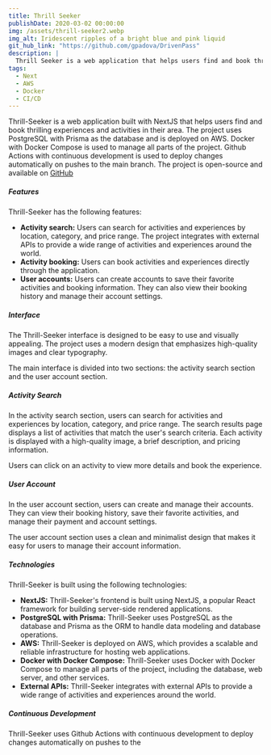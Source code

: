 ```yaml
---
title: Thrill Seeker
publishDate: 2020-03-02 00:00:00
img: /assets/thrill-seeker2.webp
img_alt: Iridescent ripples of a bright blue and pink liquid
git_hub_link: "https://github.com/gpadova/DrivenPass"
description: |
  Thrill Seeker is a web application that helps users find and book thrilling experiences and activities in their area. The platform integrates with external APIs to provide a wide range of activities and experiences around the world, and also allows users to create accounts to save their favorite activities and booking information. With a modern design and easy-to-use interface, Thrill Seeker makes it easy for users to find and book exciting experiences.
tags:
  - Next
  - AWS
  - Docker
  - CI/CD
---
```


<p>Thrill-Seeker is a web application built with NextJS that helps users find and book thrilling experiences and activities in their area. The project uses PostgreSQL with Prisma as the database and is deployed on AWS. Docker with Docker Compose is used to manage all parts of the project. Github Actions with continuous development is used to deploy changes automatically on pushes to the main branch. The project is open-source and available on <a href="https://github.com/gpadova/DrivenPass" target="blank">GitHub</a></p>
<h5>Features</h5>
<p>Thrill-Seeker has the following features:</p>
<ul>
  <li><strong>Activity search:</strong> Users can search for activities and experiences by location, category, and price range. The project integrates with external APIs to provide a wide range of activities and experiences around the world.</li>
  <li><strong>Activity booking:</strong> Users can book activities and experiences directly through the application.</li>
  <li><strong>User accounts:</strong> Users can create accounts to save their favorite activities and booking information. They can also view their booking history and manage their account settings.</li>
</ul>
<h5>Interface</h5>
<p>The Thrill-Seeker interface is designed to be easy to use and visually appealing. The project uses a modern design that emphasizes high-quality images and clear typography.</p>
<p>The main interface is divided into two sections: the activity search section and the user account section.</p>
<h5>Activity Search</h5>
<p>In the activity search section, users can search for activities and experiences by location, category, and price range. The search results page displays a list of activities that match the user's search criteria. Each activity is displayed with a high-quality image, a brief description, and pricing information.</p>
<p>Users can click on an activity to view more details and book the experience.</p>
<h5>User Account</h5>
<p>In the user account section, users can create and manage their accounts. They can view their booking history, save their favorite activities, and manage their payment and account settings.</p>
<p>The user account section uses a clean and minimalist design that makes it easy for users to manage their account information.</p>
<h5>Technologies</h5>
<p>Thrill-Seeker is built using the following technologies:</p>
<ul>
  <li><strong>NextJS:</strong> Thrill-Seeker's frontend is built using NextJS, a popular React framework for building server-side rendered applications.</li>
  <li><strong>PostgreSQL with Prisma:</strong> Thrill-Seeker uses PostgreSQL as the database and Prisma as the ORM to handle data modeling and database operations.</li>
  <li><strong>AWS:</strong> Thrill-Seeker is deployed on AWS, which provides a scalable and reliable infrastructure for hosting web applications.</li>
  <li><strong>Docker with Docker Compose:</strong> Thrill-Seeker uses Docker with Docker Compose to manage all parts of the project, including the database, web server, and other services.</li>
  <li><strong>External APIs:</strong> Thrill-Seeker integrates with external APIs to provide a wide range of activities and experiences around the world.</li>
</ul>
<h5>Continuous Development</h5>
<p>Thrill-Seeker uses Github Actions with continuous development to deploy changes automatically on pushes to the
